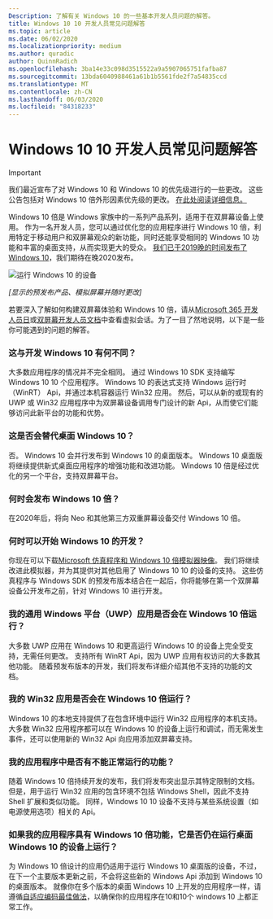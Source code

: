 ```yaml
---
Description: 了解有关 Windows 10 的一些基本开发人员问题的解答。
title: Windows 10 10 开发人员常见问题解答
ms.topic: article
ms.date: 06/02/2020
ms.localizationpriority: medium
ms.author: quradic
author: QuinnRadich
ms.openlocfilehash: 3ba14e33c098d3515522a9a5907065751fafba87
ms.sourcegitcommit: 13bda6040988461a61b1b5561fde2f7a54835ccd
ms.translationtype: MT
ms.contentlocale: zh-CN
ms.lasthandoff: 06/03/2020
ms.locfileid: "84318233"
---
```

# <a name="windows-10x-developer-faq"></a>Windows 10 10 开发人员常见问题解答

> [!IMPORTANT]
> 我们最近宣布了对 Windows 10 和 Windows 10 的优先级进行的一些更改。
> 这些公告包括对 Windows 10 倍外形因素优先级的更改。 [在此处阅读详细信息。](https://blogs.windows.com/windowsexperience/2020/05/04/accelerating-innovation-in-windows-10-to-meet-customers-where-they-are/)

Windows 10 倍是 Windows 家族中的一系列产品系列，适用于在双屏幕设备上使用。 作为一名开发人员，您可以通过优化您的应用程序进行 Windows 10 倍，利用特定于移动用户和双屏幕观众的新功能，同时还能享受相同的 Windows 10 功能和丰富的桌面支持，从而实现更大的受众。 [我们已于2019晚的时间发布了 Windows 10](https://blogs.windows.com/windowsexperience/2019/10/02/introducing-windows-10x-enabling-dual-screen-pcs-in-2020/#6qxkItE2XMPu24uw.97)，我们期待在晚2020发布。

![运行 Windows 10 的设备](images/windows-10x-devices.png)
 
*[显示的预发布产品、模拟屏幕并随时更改]*

若要深入了解如何构建双屏幕体验和 Windows 10 倍，请从[Microsoft 365 开发人员日](https://developer.microsoft.com/microsoft-365/virtual-events)或[双屏幕开发人员文档](https://docs.microsoft.com/dual-screen/)中查看虚拟会话。为了一目了然地说明，以下是一些你可能遇到的问题的解答。

### <a name="how-is-this-different-from-developing-for-windows-10"></a>这与开发 Windows 10 有何不同？

大多数应用程序的情况并不完全相同。 通过 Windows 10 SDK 支持编写 Windows 10 10 个应用程序。 Windows 10 的表达式支持 Windows 运行时（WinRT） Api，并通过本机容器运行 Win32 应用。 然后，可以从新的或现有的 UWP 或 Win32 应用程序中为双屏幕设备调用专门设计的新 Api，从而使它们能够访问此新平台的功能和优势。

### <a name="does-this-replace-desktop-windows-10"></a>这是否会替代桌面 Windows 10？

否。 Windows 10 会并行发布到 Windows 10 的桌面版本。 Windows 10 桌面版将继续提供新式桌面应用程序的增强功能和改进功能。 Windows 10 倍是经过优化的另一个平台，支持双屏幕平台。

### <a name="when-will-windows-10x-be-released"></a>何时会发布 Windows 10 倍？

在2020年后，将向 Neo 和其他第三方双重屏幕设备交付 Windows 10 倍。

### <a name="when-can-i-start-development-for-windows-10x"></a>何时可以开始 Windows 10 的开发？

你现在可以下载[Microsoft 仿真程序和 Windows 10 倍模拟器映像](https://docs.microsoft.com/dual-screen/windows/get-dev-tools)。 我们将继续改进此模拟器，并为其提供对其他启用了 Windows 10 10 的设备的支持。 这些仿真程序与 Windows SDK 的预发布版本结合在一起后，你将能够在第一个双屏幕设备公开发布之前，针对 Windows 10 进行开发。

### <a name="will-my-universal-windows-platform-uwp-apps-run-on-windows-10x"></a>我的通用 Windows 平台（UWP）应用是否会在 Windows 10 倍运行？

大多数 UWP 应用在 Windows 10 和更高运行 Windows 10 的设备上完全受支持，无需任何更改。 支持所有 WinRT Api，因为 UWP 应用有权访问的大多数其他功能。 随着预发布版本的开发，我们将发布详细介绍其他不支持的功能的文档。

### <a name="will-my-win32-apps-run-on-windows-10x"></a>我的 Win32 应用是否会在 Windows 10 倍运行？

Windows 10 的本地支持提供了在包含环境中运行 Win32 应用程序的本机支持。 大多数 Win32 应用程序都可以在 Windows 10 的设备上运行和调试，而无需发生事件，还可以使用新的 Win32 Api 向应用添加双屏幕支持。

### <a name="are-there-any-features-of-my-app-that-wont-work-on-windows-10x"></a>我的应用程序中是否有不能正常运行的功能？

随着 Windows 10 倍持续开发的发布，我们将发布突出显示其特定限制的文档。 但是，用于运行 Win32 应用的包含环境不包括 Windows Shell，因此不支持 Shell 扩展和类似功能。 同样，Windows 10 10 设备不支持与某些系统设置（如电源使用选项）相关的 Api。

### <a name="if-i-enhance-my-app-with-windows-10x-features-will-it-still-run-on-devices-running-desktop-windows-10"></a>如果我的应用程序具有 Windows 10 倍功能，它是否仍在运行桌面 Windows 10 的设备上运行？

为 Windows 10 倍设计的应用仍适用于运行 Windows 10 桌面版的设备，不过，在下一个主要版本更新之前，不会将这些新的 Windows Api 添加到 Windows 10 的桌面版本。 就像你在多个版本的桌面 Windows 10 上开发的应用程序一样，请遵循[自适应编码最佳做法](https://docs.microsoft.com/windows/uwp/debug-test-perf/version-adaptive-code)，以确保你的应用程序在10和10个 windows 10 上都正常工作。 
